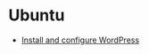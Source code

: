
# Ubuntu
* [Install and configure WordPress](https://ubuntu.com/tutorials/install-and-configure-wordpress#6-configure-wordpress-to-connect-to-the-database)